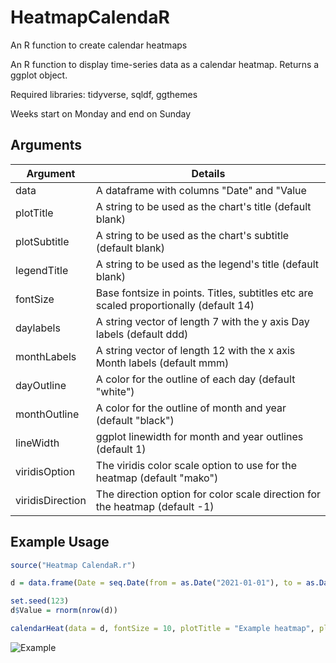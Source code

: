 # HeatmapCalendaR
An R function to create calendar heatmaps

An R function to display time-series data as a calendar heatmap. Returns a ggplot object.

Required libraries: tidyverse, sqldf, ggthemes

Weeks start on Monday and end on Sunday

## Arguments
| Argument | Details |
| -- | -- |
| data | A dataframe with columns "Date" and "Value |
| plotTitle | A string to be used as the chart's title (default blank) |
| plotSubtitle | A string to be used as the chart's subtitle (default blank) |
| legendTitle | A string to be used as the legend's title (default blank) |
| fontSize | Base fontsize in points. Titles, subtitles etc are scaled proportionally (default 14) |
| daylabels | A string vector of length 7 with the y axis Day labels (default ddd) |
| monthLabels| A string vector of length 12 with the x axis Month labels (default mmm) |
| dayOutline | A color for the outline of each day (default "white") |
| monthOutline | A color for the outline of month and year (default "black") |
| lineWidth | ggplot linewidth for month and year outlines (default 1) |
| viridisOption | The viridis color scale option to use for the heatmap (default "mako") |
| viridisDirection | The direction option for color scale direction for the heatmap (default -1) |

## Example Usage

```R
source("Heatmap CalendaR.r")

d = data.frame(Date = seq.Date(from = as.Date("2021-01-01"), to = as.Date("2023-12-31"), by = "day"))

set.seed(123)
d$Value = rnorm(nrow(d))

calendarHeat(data = d, fontSize = 10, plotTitle = "Example heatmap", plotSubtitle = "Random data", legendTitle = "Normalized data")
```
![Example](https://github.com/user-attachments/assets/64a9b6da-d001-4b96-9120-84c5aeb4632a)



